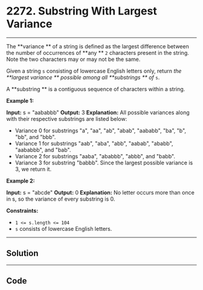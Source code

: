 # 2272. Substring With Largest Variance

---

The **variance ** of a string is defined as the largest difference between the number of occurrences of **any ** `2` characters present in the string. Note the two characters may or may not be the same.

Given a string `s` consisting of lowercase English letters only, return _the **largest variance ** possible among all **substrings ** of_ `s`.

A **substring ** is a contiguous sequence of characters within a string.

 

**Example 1:**


**Input:** s = "aababbb"
**Output:** 3
**Explanation:**
All possible variances along with their respective substrings are listed below:
- Variance 0 for substrings "a", "aa", "ab", "abab", "aababb", "ba", "b", "bb", and "bbb".
- Variance 1 for substrings "aab", "aba", "abb", "aabab", "ababb", "aababbb", and "bab".
- Variance 2 for substrings "aaba", "ababbb", "abbb", and "babb".
- Variance 3 for substring "babbb".
Since the largest possible variance is 3, we return it.


**Example 2:**


**Input:** s = "abcde"
**Output:** 0
**Explanation:**
No letter occurs more than once in s, so the variance of every substring is 0.


 

**Constraints:**

  * `1 <= s.length <= 104`
  * `s` consists of lowercase English letters.

---

## Solution



---

## Code
```python


```